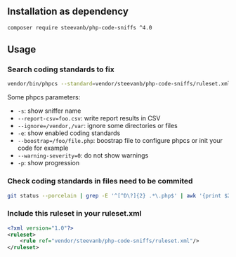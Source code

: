 ## Installation as dependency

```bash
composer require steevanb/php-code-sniffs ^4.0
```

## Usage

### Search coding standards to fix

```bash
vendor/bin/phpcs --standard=vendor/steevanb/php-code-sniffs/ruleset.xml --report=steevanb\\PhpCodeSniffs\\Reports\\Steevanb src/
```

Some phpcs parameters:
 * `-s`: show sniffer name
 * `--report-csv=foo.csv`: write report results in CSV
 * `--ignore=/vendor,/var`: ignore some directories or files
 * `-e`: show enabled coding standards
 * `--boostrap=/foo/file.php`: boostrap file to configure phpcs or init your code for example
 * `--warning-severity=0`: do not show warnings
 * `-p`: show progression

### Check coding standards in files need to be commited

```bash
git status --porcelain | grep -E '^[^D\?]{2} .*\.php$' | awk '{print $2}' | xargs -n1 vendor/bin/phpcs --standard=vendor/steevanb/php-code-sniffs/ruleset.xml --report=steevanb\\PhpCodeSniffs\\Reports\\Steevanb
```

### Include this ruleset in your ruleset.xml

```xml
<?xml version="1.0"?>
<ruleset>
    <rule ref="vendor/steevanb/php-code-sniffs/ruleset.xml"/>
</ruleset>
```
